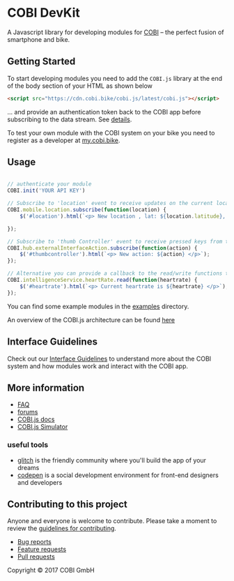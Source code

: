# COBI DevKit

A Javascript library for developing modules for [COBI](cobi.bike) – the perfect fusion of smartphone and bike.

## Getting Started

To start developing modules you need to add the `COBI.js` library at the end of the body section of your HTML as shown below
```html
<script src="https://cdn.cobi.bike/cobi.js/latest/cobi.js"></script>
```
... and provide an authentication token back to the COBI app before subscribing to the data stream. See [details](https://cobi-bike.github.io/COBI.js/#COBI.init).

To test your own module with the COBI system on your bike you need to register as a developer at [my.cobi.bike](https://my.cobi.bike).

## Usage

```javascript

// authenticate your module
COBI.init('YOUR API KEY')

// Subscribe to 'location' event to receive updates on the current location
COBI.mobile.location.subscribe(function(location) {
    $('#location').html(`<p> New location , lat: ${location.latitude}, lon: ${location.longitude} </p>`);

});

// Subscribe to 'thumb Controller' event to receive pressed keys from the COBI Thumb Controller
COBI.hub.externalInterfaceAction.subscribe(function(action) {
    $('#thumbcontroller').html(`<p> New action: ${action} </p>`);
});

// Alternative you can provide a callback to the read/write functions to receive only the next incoming event, not every update
COBI.intelligenceService.heartRate.read(function(heartrate) {
    $('#heartrate').html(`<p> Current heartrate is ${heartrate} </p>`);
});
```

You can find some example modules in the [examples](examples) directory.

An overview of the COBI.js architecture can be found [here](COBI.js-architecture.png)

## Interface Guidelines

Check out our [Interface Guidelines](interface-guidelines.md) to understand more about the COBI system and how modules work and interact with the COBI app.

## More information

- [FAQ](FAQ.md)
- [forums](https://forums.cobi.bike)
- [COBI.js docs](https://cobi-bike.github.io/COBI.js/)
- [COBI.js Simulator](https://github.com/cobi-bike/COBI.js-simulator)

### useful tools

- [glitch](https://glitch.com/) is the friendly community where you'll build the app of your dreams
- [codepen](https://codepen.io/) is a social development environment for front-end designers and developers


## Contributing to this project

Anyone and everyone is welcome to contribute. Please take a moment to
review the [guidelines for contributing](CONTRIBUTING.md).

* [Bug reports](CONTRIBUTING.md#bugs)
* [Feature requests](CONTRIBUTING.md#features)
* [Pull requests](CONTRIBUTING.md#pull-requests)

Copyright © 2017 COBI GmbH
